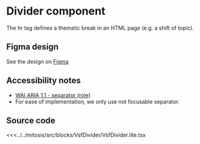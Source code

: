 # Divider component

The hr tag defines a thematic break in an HTML page (e.g. a shift of topic).

<PlaygroundWrapper component="Divider"/>

## Figma design

See the design on [Figma](https://www.figma.com/file/CWOkbpne0tDpSenT4ZEUTQ/%F0%9F%9B%A0-SFUI-2.0-%7C-Development?node-id=10555%3A5598)

## Accessibility notes

- [WAI ARIA 1.1 - separator (role)](https://www.w3.org/TR/wai-aria-1.1/#separator)
- For ease of implementation, we only use not focusable separator.

## Source code

<<<../../mitosis/src/blocks/VsfDivider/VsfDivider.lite.tsx
